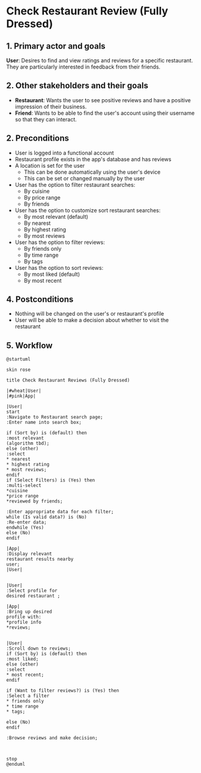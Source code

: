 # Check Restaurant Review (Fully Dressed)

## 1. Primary actor and goals

__User__: Desires to find and view ratings and reviews for a specific restaurant. They are particularly interested in feedback from their friends.

## 2. Other stakeholders and their goals

* __Restaurant__: Wants the user to see positive reviews and have a positive impression of their business.
* __Friend__: Wants to be able to find the user's account using their username so that they can interact.

## 2. Preconditions

* User is logged into a functional account
* Restaurant profile exists in the app's database and has reviews
* A location is set for the user
  * This can be done automatically using the user's device
  * This can be set or changed manually by the user
* User has the option to filter restaurant searches:
  * By cuisine
  * By price range
  * By friends
* User has the option to customize sort restaurant searches:
  * By most relevant (default)
  * By nearest
  * By highest rating
  * By most reviews
* User has the option to filter reviews:
  * By friends only
  * By time range
  * By tags
* User has the option to sort reviews:
  * By most liked (default)
  * By most recent

## 4. Postconditions

* Nothing will be changed on the user's or restaurant's profile
* User will be able to make a decision about whether to visit the restaurant

## 5. Workflow

```plantuml
@startuml

skin rose

title Check Restaurant Reviews (Fully Dressed)

|#wheat|User|
|#pink|App|

|User|
start
:Navigate to Restaurant search page;
:Enter name into search box;

if (Sort by) is (default) then
:most relevant
(algorithm tbd);
else (other)
:select
* nearest
* highest rating
* most reviews;
endif
if (Select Filters) is (Yes) then
:multi-select
*cuisine
*price range
*reviewed by friends;

:Enter appropriate data for each filter;
while (Is valid data?) is (No)
:Re-enter data;
endwhile (Yes)
else (No)
endif

|App|
:Display relevant 
restaurant results nearby 
user;
|User|


|User|
:Select profile for 
desired restaurant ;

|App|
:Bring up desired 
profile with:
*profile info
*reviews;


|User|
:Scroll down to reviews;
if (Sort by) is (default) then
:most liked;
else (other)
:select
* most recent;
endif

if (Want to filter reviews?) is (Yes) then 
:Select a filter
* friends only
* time range
* tags;

else (No)
endif

:Browse reviews and make decision;



stop
@enduml
```